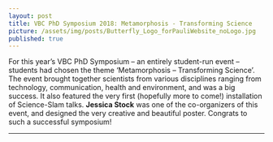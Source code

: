 ```yaml
---
layout: post
title: VBC PhD Symposium 2018: Metamorphosis - Transforming Science
picture: /assets/img/posts/Butterfly_Logo_forPauliWebsite_noLogo.jpg
published: true
---
```

For this year’s VBC PhD Symposium – an entirely student-run event – students had chosen the theme ‘Metamorphosis – Transforming Science’. The event brought together scientists from various disciplines ranging from technology, communication, health and environment, and was a big success. It also featured the very first (hopefully more to come!) installation of Science-Slam talks. **Jessica Stock** was one of the co-organizers of this event, and designed the very creative and beautiful poster. Congrats to such a successful symposium!  

---

